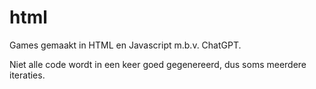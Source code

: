 # html
Games gemaakt in HTML en Javascript m.b.v. ChatGPT.

Niet alle code wordt in een keer goed gegenereerd, dus soms meerdere iteraties.

